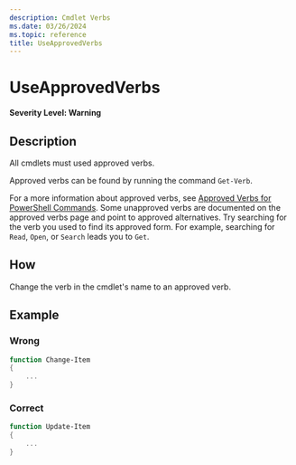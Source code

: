 ```yaml
---
description: Cmdlet Verbs
ms.date: 03/26/2024
ms.topic: reference
title: UseApprovedVerbs
---
```

# UseApprovedVerbs

**Severity Level: Warning**

## Description

All cmdlets must used approved verbs.

Approved verbs can be found by running the command `Get-Verb`.

For a more information about approved verbs, see [Approved Verbs for PowerShell Commands][01]. Some
unapproved verbs are documented on the approved verbs page and point to approved alternatives. Try
searching for the verb you used to find its approved form. For example, searching for `Read`,
`Open`, or `Search` leads you to `Get`.

## How

Change the verb in the cmdlet's name to an approved verb.

## Example

### Wrong

```powershell
function Change-Item
{
    ...
}
```

### Correct

```powershell
function Update-Item
{
    ...
}
```

<!-- link references -->
[01]: /powershell/scripting/developer/cmdlet/approved-verbs-for-windows-powershell-commands